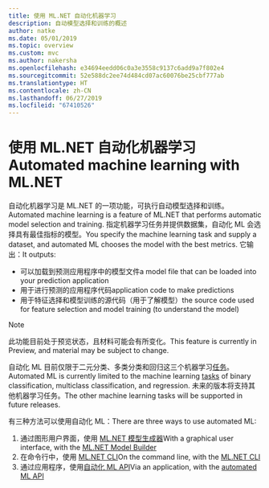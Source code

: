```yaml
---
title: 使用 ML.NET 自动化机器学习
description: 自动模型选择和训练的概述
author: natke
ms.date: 05/01/2019
ms.topic: overview
ms.custom: mvc
ms.author: nakersha
ms.openlocfilehash: e34694eedd06c0a3e3558c9137c6add9a7f802e4
ms.sourcegitcommit: 52e588dc2ee74d484cd07ac60076be25cbf777ab
ms.translationtype: HT
ms.contentlocale: zh-CN
ms.lasthandoff: 06/27/2019
ms.locfileid: "67410526"
---
```

# <a name="automated-machine-learning-with-mlnet"></a><span data-ttu-id="3e785-103">使用 ML.NET 自动化机器学习</span><span class="sxs-lookup"><span data-stu-id="3e785-103">Automated machine learning with ML.NET</span></span>

<span data-ttu-id="3e785-104">自动化机器学习是 ML.NET 的一项功能，可执行自动模型选择和训练。</span><span class="sxs-lookup"><span data-stu-id="3e785-104">Automated machine learning is a feature of ML.NET that performs automatic model selection and training.</span></span> <span data-ttu-id="3e785-105">指定机器学习任务并提供数据集，自动化 ML 会选择具有最佳指标的模型。</span><span class="sxs-lookup"><span data-stu-id="3e785-105">You specify the machine learning task and supply a dataset, and automated ML chooses the model with the best metrics.</span></span> <span data-ttu-id="3e785-106">它输出：</span><span class="sxs-lookup"><span data-stu-id="3e785-106">It outputs:</span></span>
- <span data-ttu-id="3e785-107">可以加载到预测应用程序中的模型文件</span><span class="sxs-lookup"><span data-stu-id="3e785-107">a model file that can be loaded into your prediction application</span></span>
- <span data-ttu-id="3e785-108">用于进行预测的应用程序代码</span><span class="sxs-lookup"><span data-stu-id="3e785-108">application code to make predictions</span></span>
- <span data-ttu-id="3e785-109">用于特征选择和模型训练的源代码（用于了解模型）</span><span class="sxs-lookup"><span data-stu-id="3e785-109">the source code used for feature selection and model training (to understand the model)</span></span>

> [!NOTE]
> <span data-ttu-id="3e785-110">此功能目前处于预览状态，且材料可能会有所变化。</span><span class="sxs-lookup"><span data-stu-id="3e785-110">This feature is currently in Preview, and material may be subject to change.</span></span> 

<span data-ttu-id="3e785-111">自动化 ML 目前仅限于二元分类、多类分类和回归这三个机器学习[任务](resources/tasks.md)。</span><span class="sxs-lookup"><span data-stu-id="3e785-111">Automated ML is currently limited to the machine learning [tasks](resources/tasks.md) of binary classification, multiclass classification, and regression.</span></span> <span data-ttu-id="3e785-112">未来的版本将支持其他机器学习任务。</span><span class="sxs-lookup"><span data-stu-id="3e785-112">The other machine learning tasks will be supported in future releases.</span></span>

<span data-ttu-id="3e785-113">有三种方法可以使用自动化 ML：</span><span class="sxs-lookup"><span data-stu-id="3e785-113">There are three ways to use automated ML:</span></span>
1. <span data-ttu-id="3e785-114">通过图形用户界面，使用 [ML.NET 模型生成器](automate-training-with-model-builder.md)</span><span class="sxs-lookup"><span data-stu-id="3e785-114">With a graphical user interface, with the [ML.NET Model Builder](automate-training-with-model-builder.md)</span></span>
1. <span data-ttu-id="3e785-115">在命令行中，使用 [ML.NET CLI](automate-training-with-cli.md)</span><span class="sxs-lookup"><span data-stu-id="3e785-115">On the command line, with the [ML.NET CLI](automate-training-with-cli.md)</span></span>
1. <span data-ttu-id="3e785-116">通过应用程序，使用[自动化 ML API](how-to-guides/how-to-use-the-automl-api.md)</span><span class="sxs-lookup"><span data-stu-id="3e785-116">Via an application, with the [automated ML API](how-to-guides/how-to-use-the-automl-api.md)</span></span>
